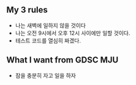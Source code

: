 ## My 3 rules
- 나는 새벽에 일하지 않을 것이다
- 나는 오전 9시에서 오후 12시 사이에만 일할 것이다.
- 테스트 코드를 열심히 짜겠다.

## What I want from GDSC MJU
- 잠을 충분히 자고 일을 하자
